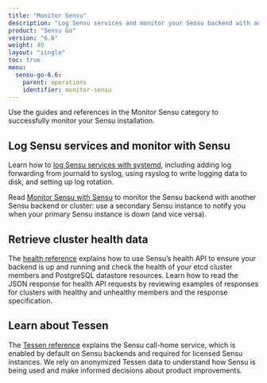 ```yaml
---
title: "Monitor Sensu"
description: "Log Sensu services and monitor your Sensu backend with another Sensu backend to maintain visibility into your observability workflows."
product: "Sensu Go"
version: "6.6"
weight: 40
layout: "single"
toc: true
menu:
  sensu-go-6.6:
    parent: operations
    identifier: monitor-sensu
---
```


Use the guides and references in the Monitor Sensu category to successfully monitor your Sensu installation.

## Log Sensu services and monitor with Sensu

Learn how to [log Sensu services with systemd][1], including adding log forwarding from journald to syslog, using rsyslog to write logging data to disk, and setting up log rotation.

Read [Monitor Sensu with Sensu][2] to monitor the Sensu backend with another Sensu backend or cluster: use a secondary Sensu instance to notify you when your primary Sensu instance is down (and vice versa).

## Retrieve cluster health data

The [health reference][3] explains how to use Sensu’s health API to ensure your backend is up and running and check the health of your etcd cluster members and PostgreSQL datastore resources.
Learn how to read the JSON response for health API requests by reviewing examples of responses for clusters with healthy and unhealthy members and the response specification.

## Learn about Tessen

The [Tessen reference][4] explains the Sensu call-home service, which is enabled by default on Sensu backends and required for licensed Sensu instances.
We rely on anonymized Tessen data to understand how Sensu is being used and make informed decisions about product improvements.


[1]: log-sensu-systemd/
[2]: monitor-sensu-with-sensu/
[3]: health/
[4]: tessen/
